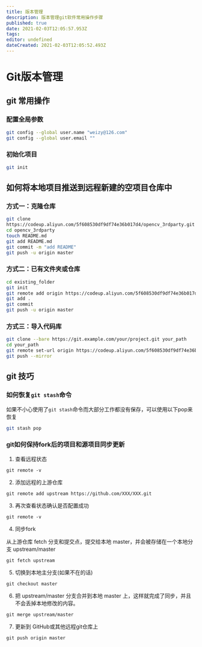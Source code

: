 ```yaml
---
title: 版本管理
description: 版本管理git软件常用操作步骤
published: true
date: 2021-02-03T12:05:57.953Z
tags: 
editor: undefined
dateCreated: 2021-02-03T12:05:52.493Z
---
```


# Git版本管理

## git 常用操作

### 配置全局参数

```bash
git config --global user.name "weizy@126.com"
git config --global user.email ""
```

### 初始化项目

```bash
git init
```


## 如何将本地项目推送到远程新建的空项目仓库中

### 方式一：克隆仓库
```bash
git clone 
https://codeup.aliyun.com/5f608530df9df74e36b017d4/opencv_3rdparty.git
cd opencv_3rdparty
touch README.md
git add README.md
git commit -m "add README"
git push -u origin master
```

### 方式二：已有文件夹或仓库
```bash
cd existing_folder
git init
git remote add origin https://codeup.aliyun.com/5f608530df9df74e36b017d4/opencv_3rdparty.git
git add .
git commit
git push -u origin master
```

### 方式三：导入代码库
```bash
git clone --bare https://git.example.com/your/project.git your_path
cd your_path
git remote set-url origin https://codeup.aliyun.com/5f608530df9df74e36b017d4/opencv_3rdparty.git
git push --mirror
```
## git 技巧
### 如何恢复`git stash`命令
如果不小心使用了`git stash`命令而大部分工作都没有保存，可以使用以下pop来恢复
```bash
git stash pop
```

### git如何保持fork后的项目和源项目同步更新

1. 查看远程状态

```
git remote -v
```

2. 添加远程的上游仓库 

```
git remote add upstream https://github.com/XXX/XXX.git
```

3. 再次查看状态确认是否配置成功

```
git remote -v
```

4. 同步fork

从上游仓库 fetch 分支和提交点，提交给本地 master，并会被存储在一个本地分支 upstream/master 

```
git fetch upstream
```

5. 切换到本地主分支(如果不在的话) 

```
git checkout master
```

6. 把 upstream/master 分支合并到本地 master 上，这样就完成了同步，并且不会丢掉本地修改的内容。

```
git merge upstream/master
```

7. 更新到 GitHub或其他远程git仓库上

```
git push origin master
```